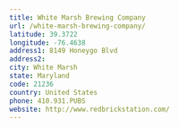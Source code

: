 ```yaml
---
title: White Marsh Brewing Company
url: /white-marsh-brewing-company/
latitude: 39.3722
longitude: -76.4638
address1: 8149 Honeygo Blvd
address2: 
city: White Marsh
state: Maryland
code: 21236
country: United States
phone: 410.931.PUBS
website: http://www.redbrickstation.com/
---
```


